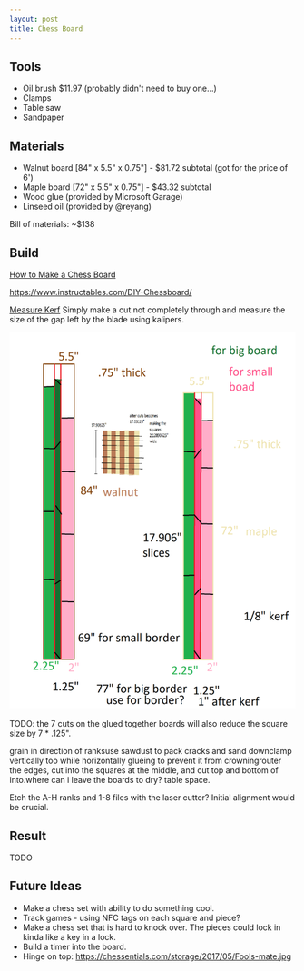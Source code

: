 ```yaml
---
layout: post
title: Chess Board
---
```


## Tools

- Oil brush $11.97 (probably didn't need to buy one...)
- Clamps
- Table saw
- Sandpaper

## Materials

- Walnut board [84" x 5.5" x 0.75"] - $81.72 subtotal (got for the price of 6')
- Maple board [72" x 5.5" x 0.75"] - $43.32 subtotal
- Wood glue (provided by Microsoft Garage)
- Linseed oil (provided by @reyang)

Bill of materials: ~$138

## Build

[How to Make a Chess Board](https://generaltools.com/blog/how-to-make-a-chess-board/)

<https://www.instructables.com/DIY-Chessboard/>

[Measure Kerf](https://youtu.be/N_BAjy4R8lg)
Simply make a cut not completely through and measure the size of the gap left by the blade using kalipers.

![Blueprint for board cuts](/assets/img/chess-board/blueprint.png)

TODO: the 7 cuts on the glued together boards will also reduce the square size by 7 * .125".

grain in direction of ranksuse sawdust to pack cracks and sand downclamp vertically too while horizontally glueing to prevent it from crowningrouter the edges, cut into the squares at the middle, and cut top and bottom of into.where can i leave the boards to dry? table space.

Etch the A-H ranks and 1-8 files with the laser cutter? Initial alignment would be crucial.

## Result

TODO

## Future Ideas

- Make a chess set with ability to do something cool.
- Track games - using NFC tags on each square and piece?
- Make a chess set that is hard to knock over. The pieces could lock in kinda like a key in a lock.
- Build a timer into the board.
- Hinge on top: <https://chessentials.com/storage/2017/05/Fools-mate.jpg>
